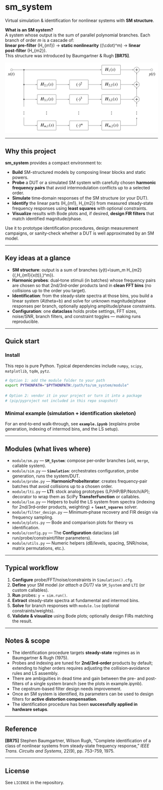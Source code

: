 # sm_system

Virtual simulation & identification for nonlinear systems with **SM structure**.

**What is an SM system?**  
A system whose output is the sum of parallel polynomial branches. Each branch of order *m* is a cascade of:  
**linear pre‑filter** \(H_{m1}\) → **static nonlinearity** \((\cdot)^m\) → **linear post‑filter** \(H_{m2}\).  
This structure was introduced by Baumgartner & Rugh **[BR75]**.

![SM-System](https://github.com/2mrwolke/sm_system/blob/main/SM.png)

---

## Why this project
**sm_system** provides a compact environment to:
- **Build** SM-structured models by composing linear blocks and static powers.
- **Probe** a DUT or a simulated SM system with carefully chosen **harmonic frequency pairs** that avoid intermodulation conflicts up to a selected order.
- **Simulate** time‑domain responses of the SM structure (or your DUT).
- **Identify** the linear parts \(H_{m1}, H_{m2}\) from measured steady‑state frequency responses using **least squares** with optional constraints.
- **Visualize** results with Bode plots and, if desired, **design FIR filters** that match identified magnitude/phase.

Use it to prototype identification procedures, design measurement campaigns, or sanity‑check whether a DUT is well approximated by an SM model.

---

## Key ideas at a glance
- **SM structure**: output is a sum of branches \(y(t)=\sum_m H_{m2}\{(\,H_{m1}\{x(t)\}\,)^m\}\).
- **Harmonic probes**: dual‑tone stimuli (in batches) whose frequency pairs are chosen so that 2nd/3rd‑order products land in **clean FFT bins** (no collisions up to the order you target).
- **Identification**: from the steady‑state spectra at those bins, you build a linear system \(A\theta=b\) and solve for unknown magnitude/phase responses per branch, optionally applying amplitude/phase constraints.
- **Configuration**: one **dataclass** holds probe settings, FFT sizes, noise/SNR, branch filters, and constraint toggles — making runs reproducible.

---

## Quick start

### Install
This repo is pure Python. Typical dependencies include `numpy`, `scipy`, `matplotlib`, `tqdm`, `pytz`.
```bash
# Option 1: add the module folder to your path
export PYTHONPATH="$PYTHONPATH:/path/to/sm_system/module"

# Option 2: vendor it in your project or turn it into a package
# (pip/pyproject not included in this repo snapshot)
```

### Minimal example (simulation + identification skeleton)

For an end‑to‑end walk‑through, see **`example.ipynb`** (explains probe generation, indexing of intermod bins, and the LS setup).

---

## Modules (what lives where)
- `module/sm.py` — **`SM_System`**: compose per‑order branches (`add`, `merge`, callable system).
- `module/sim.py` — **`Simulation`**: orchestrates configuration, probe generation, runs the system/DUT.
- `module/probe.py` — **HarmonicProbeIterator**: creates frequency‑pair batches that avoid collisions up to a chosen order.
- `module/lti.py` — **LTI**: stock analog prototypes (LP/HP/BP/Notch/AP); decorator to wrap them as SciPy **TransferFunction** or callables.
- `module/lse.py` — Helpers to build the LS system from spectra (indexing for 2nd/3rd‑order products, weighting) + **`least_squares`** solver.
- `module/filter_design.py` — Minimum‑phase recovery and FIR design via frequency sampling.
- `module/plots.py` — Bode and comparison plots for theory vs identification.
- `module/config.py` — The **Configuration** dataclass (all run/probe/constraint/filter parameters).
- `module/utils.py` — Numeric helpers (dB/levels, spacing, SNR/noise, matrix permutations, etc.).

---

## Typical workflow
1. **Configure** probe/FFT/noise/constraints in `Simulation().cfg`.
2. **Define** your SM model *(or attach a DUT)* via `SM_System` and `LTI` (or custom callables).
3. **Run** probes: `y = sim.run()`.
4. **Extract** steady‑state spectra at fundamental and intermod bins.
5. **Solve** for branch responses with `module.lse` (optional constraints/weights).
6. **Validate & visualize** using Bode plots; optionally design FIRs matching the result.

---

## Notes & scope
- The identification procedure targets **steady‑state** regimes as in Baumgartner & Rugh (1975).
- Probes and indexing are tuned for **2nd/3rd‑order** products by default; extending to higher orders requires adjusting the collision‑avoidance rules and LS assembly.
- There are ambiguities in dead time and gain between the pre- and post-filters of a single system branch (see the plots in example.ipynb).
- The cepstrum-based filter design needs improvement.
- Once an SM system is identified, its parameters can be used to design filters for **active distortion compensation**.
- The identification procedure has been **successfully applied in hardware setups**.

---

## Reference
**[BR75]** Stephen Baumgartner, Wilson Rugh, “Complete identification of a class of nonlinear systems from steady‑state frequency response,” *IEEE Trans. Circuits and Systems*, 22(9), pp. 753–759, 1975.

---

## License
See `LICENSE` in the repository.
